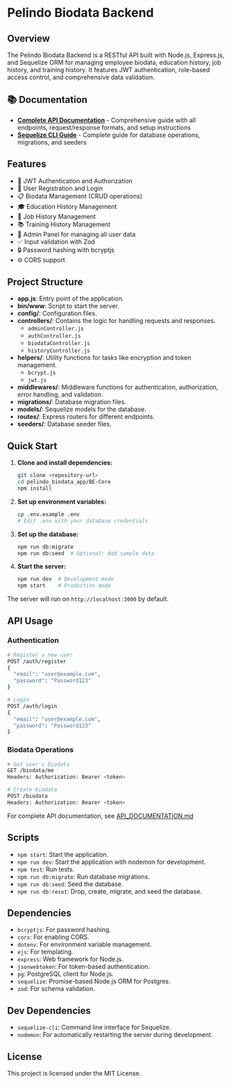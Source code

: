 # Pelindo Biodata Backend

## Overview

The Pelindo Biodata Backend is a RESTful API built with Node.js, Express.js, and Sequelize ORM for managing employee biodata, education history, job history, and training history. It features JWT authentication, role-based access control, and comprehensive data validation.

## 📚 Documentation

-   **[Complete API Documentation](./API_DOCUMENTATION.md)** - Comprehensive guide with all endpoints, request/response formats, and setup instructions
-   **[Sequelize CLI Guide](./SEQUELIZE_CLI_GUIDE.md)** - Complete guide for database operations, migrations, and seeders

## Features

-   🔐 JWT Authentication and Authorization
-   👤 User Registration and Login
-   📋 Biodata Management (CRUD operations)
-   🎓 Education History Management
-   🏢 Job History Management
-   📚 Training History Management
-   👑 Admin Panel for managing all user data
-   ✅ Input validation with Zod
-   🔒 Password hashing with bcryptjs
-   🌐 CORS support

## Project Structure

-   **app.js**: Entry point of the application.
-   **bin/www**: Script to start the server.
-   **config/**: Configuration files.
-   **controllers/**: Contains the logic for handling requests and responses.
    -   `adminController.js`
    -   `authController.js`
    -   `biodataController.js`
    -   `historyController.js`
-   **helpers/**: Utility functions for tasks like encryption and token management.
    -   `bcrypt.js`
    -   `jwt.js`
-   **middlewares/**: Middleware functions for authentication, authorization, error handling, and validation.
-   **migrations/**: Database migration files.
-   **models/**: Sequelize models for the database.
-   **routes/**: Express routers for different endpoints.
-   **seeders/**: Database seeder files.

## Quick Start

1. **Clone and install dependencies:**

    ```bash
    git clone <repository-url>
    cd pelindo_biodata_app/BE-Core
    npm install
    ```

2. **Set up environment variables:**

    ```bash
    cp .env.example .env
    # Edit .env with your database credentials
    ```

3. **Set up the database:**

    ```bash
    npm run db:migrate
    npm run db:seed  # Optional: Add sample data
    ```

4. **Start the server:**
    ```bash
    npm run dev  # Development mode
    npm start    # Production mode
    ```

The server will run on `http://localhost:3000` by default.

## API Usage

### Authentication

```bash
# Register a new user
POST /auth/register
{
  "email": "user@example.com",
  "password": "Password123"
}

# Login
POST /auth/login
{
  "email": "user@example.com",
  "password": "Password123"
}
```

### Biodata Operations

```bash
# Get user's biodata
GET /biodata/me
Headers: Authorization: Bearer <token>

# Create biodata
POST /biodata
Headers: Authorization: Bearer <token>
```

For complete API documentation, see [API_DOCUMENTATION.md](./API_DOCUMENTATION.md)

## Scripts

-   `npm start`: Start the application.
-   `npm run dev`: Start the application with nodemon for development.
-   `npm test`: Run tests.
-   `npm run db:migrate`: Run database migrations.
-   `npm run db:seed`: Seed the database.
-   `npm run db:reset`: Drop, create, migrate, and seed the database.

## Dependencies

-   `bcryptjs`: For password hashing.
-   `cors`: For enabling CORS.
-   `dotenv`: For environment variable management.
-   `ejs`: For templating.
-   `express`: Web framework for Node.js.
-   `jsonwebtoken`: For token-based authentication.
-   `pg`: PostgreSQL client for Node.js.
-   `sequelize`: Promise-based Node.js ORM for Postgres.
-   `zod`: For schema validation.

## Dev Dependencies

-   `sequelize-cli`: Command line interface for Sequelize.
-   `nodemon`: For automatically restarting the server during development.

## License

This project is licensed under the MIT License.
